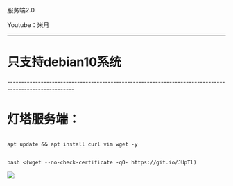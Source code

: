 服务端2.0

Youtube：米月


------------------------------------------------------------------------------------------------------
<h1>只支持debian10系统</h1>
------------------------------------------------------------------------------------------------------
</p>
<h1>灯塔服务端：</h1>
</p>
<code>
apt update && apt install curl vim wget -y
</code>
</p>
<code>
bash <(wget --no-check-certificate -qO- https://git.io/JUpTl)
</code>
</p>
<img src="https://raw.githubusercontent.com/wallaceqwang/dt_server/master/re/index.png">
</p>

